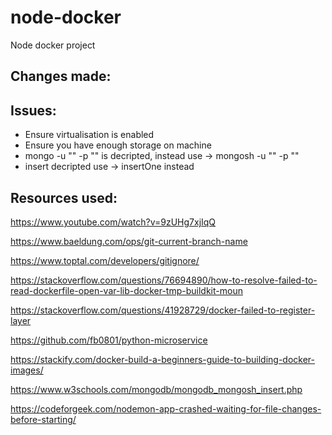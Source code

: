 # node-docker
Node docker project


## Changes made:


## Issues:

- Ensure virtualisation is enabled
- Ensure you have enough storage on machine
- mongo -u "" -p "" is decripted, instead use -> mongosh -u "" -p ""
- insert decripted use -> insertOne instead


## Resources used:


https://www.youtube.com/watch?v=9zUHg7xjIqQ

https://www.baeldung.com/ops/git-current-branch-name

https://www.toptal.com/developers/gitignore/

https://stackoverflow.com/questions/76694890/how-to-resolve-failed-to-read-dockerfile-open-var-lib-docker-tmp-buildkit-moun

https://stackoverflow.com/questions/41928729/docker-failed-to-register-layer

https://github.com/fb0801/python-microservice

https://stackify.com/docker-build-a-beginners-guide-to-building-docker-images/

https://www.w3schools.com/mongodb/mongodb_mongosh_insert.php

https://codeforgeek.com/nodemon-app-crashed-waiting-for-file-changes-before-starting/